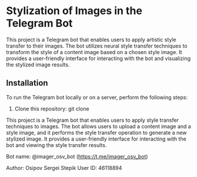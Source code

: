 # Stylization of Images in the Telegram Bot

This project is a Telegram bot that enables users to apply artistic style transfer to their images. The bot utilizes neural style transfer techniques to transform the style of a content image based on a chosen style image. It provides a user-friendly interface for interacting with the bot and visualizing the stylized image results.

## Installation

To run the Telegram bot locally or on a server, perform the following steps:

1. Clone this repository:
     git clone <repository-url>


























This project is a Telegram bot that enables users to apply style transfer techniques to images. The bot allows users to upload a content image and a style image, and it performs the style transfer operation to generate a new stylized image. It provides a user-friendly interface for interacting with the bot and viewing the style transfer results.

Bot name: @imager_osv_bot (https://t.me/imager_osv_bot)

Author: Osipov Sergei
Stepik User ID: 46118894
